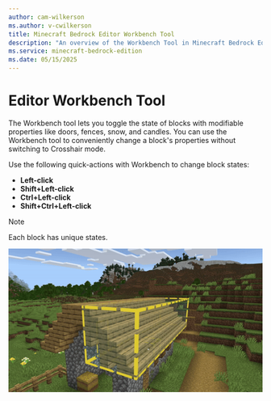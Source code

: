 ```yaml
---
author: cam-wilkerson
ms.author: v-cwilkerson
title: Minecraft Bedrock Editor Workbench Tool
description: "An overview of the Workbench Tool in Minecraft Bedrock Editor"
ms.service: minecraft-bedrock-edition
ms.date: 05/15/2025
---
```


# Editor Workbench Tool

The Workbench tool lets you toggle the state of blocks with modifiable properties like doors, fences, snow, and candles. You can use the Workbench tool to conveniently change a block's properties without switching to Crosshair mode.

Use the following quick-actions with Workbench to change block states:

- **Left-click**
- **Shift+Left-click**
- **Ctrl+Left-click**
- **Shift+Ctrl+Left-click**

> [!Note]
> Each block has unique states. 

![Animation of the Workbench tool.](Media/GIFs/Workbench.gif)
